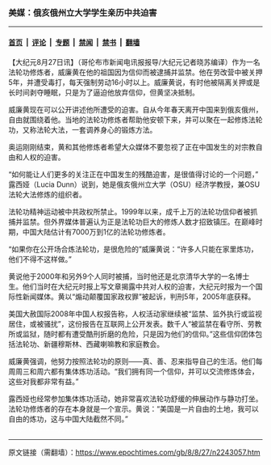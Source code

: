 ### 美媒：俄亥俄州立大学学生亲历中共迫害

---

#### [首页](../../../..?n2243057) &nbsp;|&nbsp; [评论](../../../../../epoch-comment?n2243057) &nbsp;|&nbsp; [专题](../../../../../epoch-special?n2243057) &nbsp;|&nbsp; [禁闻](../../../../../epoch-news?n2243057) &nbsp;|&nbsp; [禁书](../../../../../books?n2243057) &nbsp;|&nbsp; [翻墙](https://github.com/gfw-breaker/nogfw/blob/master/README.md?n2243057)


<div class="post_content" id="artbody" itemprop="articleBody">
 <!-- article content begin -->
 <p>
  【大纪元8月27日讯】（哥伦布市新闻电讯报报导/大纪元记者晓苏编译）作为一名法轮功修炼者，威廉黄在他的祖国因为信仰而被逮捕并监禁。他在劳改营中被关押5年，并遭受毒打，每天强制劳动16小时以上。威廉黄说，有时他被隔离关押或是长时间剥夺睡眠，只是为了逼迫他放弃信仰，但黄坚决抵制。
 </p>
 <p>
  威廉黄现在可以公开讲述他所遭受的迫害。自从今年春天离开中国来到俄亥俄州，自由就围绕着他。当地的法轮功修炼者帮助他安顿下来，并可以聚在一起修炼法轮功，又称法轮大法，一套调养身心的锻炼方法。
 </p>
 <p>
  奥运刚刚结束，黄和其他修炼者希望大众媒体不要忽视了正在中国发生的对宗教自由和人权的迫害。
 </p>
 <p>
  “如何能让人们更多的关注正在中国发生的残酷迫害，是很值得讨论的一个问题，” 露西娅（Lucia Dunn）说到，她是俄亥俄州立大学（OSU）经济学教授，兼OSU法轮大法修炼的组织者。
 </p>
 <p>
  法轮功精神运动被中共政权所禁止。1999年以来，成千上万的法轮功信仰者被抓捕并监禁。但外界媒体普遍认为正是法轮功巨大的修炼人数才招致镇压。在巅峰时期，中国大陆估计有7000万到1亿的法轮功修炼者。
 </p>
 <p>
  “如果你在公开场合炼法轮功，是很危险的”威廉黄说：“许多人只能在家里炼功，他们不得不这样做。”
 </p>
 <p>
  黄说他于2000年和另外9个人同时被捕，当时他还是北京清华大学的一名博士生。他们当时在大纪元时报上写文章揭露中共对人权的迫害，大纪元时报为一个国际性新闻媒体。黄以“煽动颠覆国家政权罪”被起诉，判刑5年，2005年底获释。
 </p>
 <p>
  美国大赦国际2008年中国人权报告称，人权活动家继续被“监禁、监外执行或监视居住，或被骚扰”，这份报告在互联网上公开发表。数千人“被监禁在看守所、劳教所或监狱，随时都有遭受酷刑折磨的危险，只是因为他们的信仰。”这些信仰团体包括法轮功、新疆穆斯林、西藏喇嘛教和家庭教会。
 </p>
 <p>
  威廉黄强调，他努力按照法轮功的原则——真、善、忍来指导自己的生活。他们每周周三和周六都有集体炼功活动。“我们拥有同一个信仰，并可以交流修炼体会，这些对我都非常有益。”
 </p>
 <p>
  露西娅也经常参加集体炼功活动，她非常喜欢法轮功舒缓的伸展动作与静功打坐。法轮功修炼者的存在本身就是一个宣示。黄说：“美国是一片自由的土地，我可以自由的炼功，这与中国大陆截然不同。”
  <br/>
  <font color="#ffffff">
   (http://www.dajiyuan.com)
  </font>
 </p>
 <!-- article content end -->
 <div id="below_article_ad">
 </div>
</div>


---

原文链接（需翻墙）：https://www.epochtimes.com/gb/8/8/27/n2243057.htm